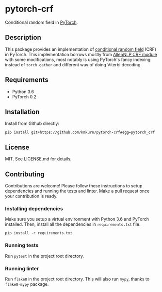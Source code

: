 # pytorch-crf

Conditional random field in [PyTorch](http://pytorch.org/).

## Description

This package provides an implementation of [conditional random field](https://en.wikipedia.org/wiki/Conditional_random_field) (CRF) in PyTorch. This implementation borrows mostly from [AllenNLP CRF module](https://github.com/allenai/allennlp/blob/master/allennlp/modules/conditional_random_field.py) with some modifications, most notably is using PyTorch's fancy indexing instead of `torch.gather` and different way of doing Viterbi decoding.

## Requirements

- Python 3.6
- PyTorch 0.2

## Installation

Install from Github directly:

    pip install git+https://github.com/kmkurn/pytorch-crf#egg=pytorch_crf

## License

MIT. See LICENSE.md for details.

## Contributing

Contributions are welcome! Please follow these instructions to setup dependencies and running the tests and linter. Make a pull request once your contribution is ready.

### Installing dependencies

Make sure you setup a virtual environment with Python 3.6 and PyTorch installed. Then, install all the dependencies in `requirements.txt` file.

    pip install -r requirements.txt

### Running tests

Run `pytest` in the project root directory.

### Running linter

Run `flake8` in the project root directory. This will also run `mypy`, thanks to `flake8-mypy` package.
